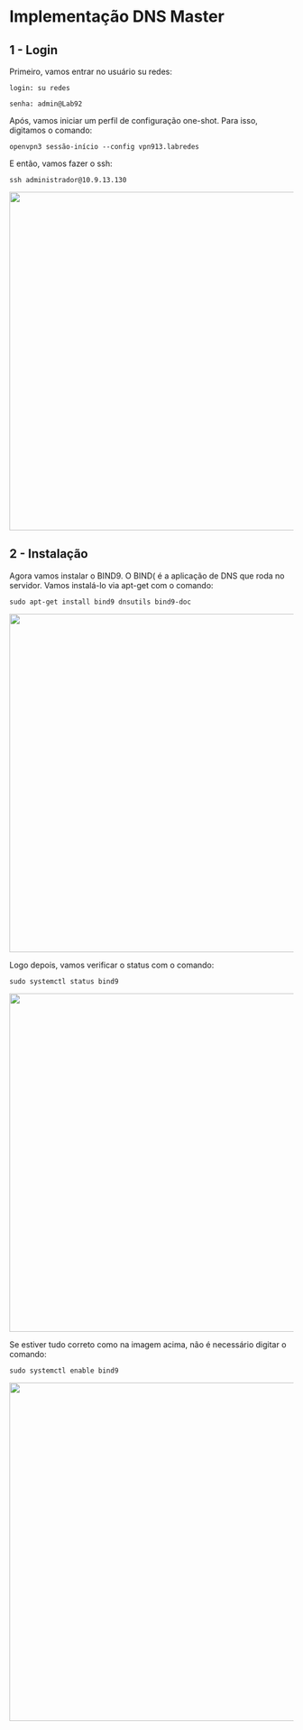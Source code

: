 # Implementação DNS Master

## 1 - Login

Primeiro, vamos entrar no usuário su redes: 

```login: su redes``` 

```senha: admin@Lab92```

Após, vamos iniciar um perfil de configuração one-shot. Para isso, digitamos o comando:

```openvpn3 sessão-início --config vpn913.labredes```

E então, vamos fazer o ssh:

```ssh administrador@10.9.13.130```

<img src="/IMG/f1.png" width=600/>

## 2 - Instalação

Agora vamos instalar o BIND9.
O BIND( é a aplicação de DNS que roda no servidor. Vamos instalá-lo via apt-get com o comando:

```sudo apt-get install bind9 dnsutils bind9-doc```

<img src="/IMG/f2.png" width=600/>

Logo depois, vamos verificar o status com o comando:

```sudo systemctl status bind9```

<img src="/IMG/f3.png" width=600/>

Se estiver tudo correto como na imagem acima, não é necessário digitar o comando:

```sudo systemctl enable bind9```

<img src="/IMG/f4.png" width=600/>



